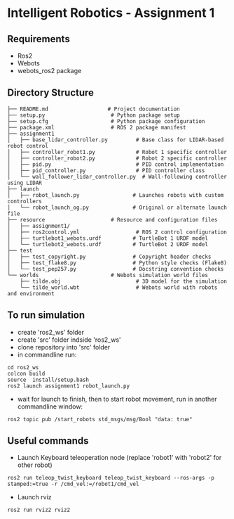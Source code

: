 # Intelligent Robotics - Assignment 1

## Requirements
- Ros2
- Webots
- webots_ros2 package

## Directory Structure
```
├── README.md                   # Project documentation
├── setup.py                     # Python package setup
├── setup.cfg                    # Python package configuration
├── package.xml                  # ROS 2 package manifest
├── assignment1              
│   ├── base_lidar_controller.py         # Base class for LIDAR-based robot control
│   ├── controller_robot1.py             # Robot 1 specific controller
│   ├── controller_robot2.py             # Robot 2 specific controller
│   ├── pid.py                           # PID control implementation
│   ├── pid_controller.py                # PID controller class
│   └── wall_follower_lidar_controller.py  # Wall-following controller using LIDAR
├── launch                    
│   ├── robot_launch.py                 # Launches robots with custom controllers
│   └── robot_launch_og.py              # Original or alternate launch file
├── resource                     # Resource and configuration files
│   ├── assignment1/                 
│   ├── ros2control.yml                  # ROS 2 control configuration
│   ├── turtlebot1_webots.urdf          # TurtleBot 1 URDF model
│   └── turtlebot2_webots.urdf          # TurtleBot 2 URDF model
├── test                        
│   ├── test_copyright.py               # Copyright header checks
│   ├── test_flake8.py                  # Python style checks (Flake8)
│   └── test_pep257.py                  # Docstring convention checks
└── worlds                       # Webots simulation world files
    ├── tilde.obj                        # 3D model for the simulation
    └── tilde_world.wbt                  # Webots world with robots and environment
```

## To run simulation
- create 'ros2_ws' folder
- create 'src' folder indside 'ros2_ws'
- clone repository into 'src' folder
- in commandline run:
```
cd ros2_ws
colcon build
source  install/setup.bash
ros2 launch assignment1 robot_launch.py
```
- wait for launch to finish, then to start robot movement, run in another commandline window:
```
ros2 topic pub /start_robots std_msgs/msg/Bool "data: true"
```

## Useful commands
- Launch Keyboard teleoperation node (replace 'robot1' with 'robot2' for other robot)
```
ros2 run teleop_twist_keyboard teleop_twist_keyboard --ros-args -p stamped:=true -r /cmd_vel:=/robot1/cmd_vel
```
- Launch rviz
```
ros2 run rviz2 rviz2
```
